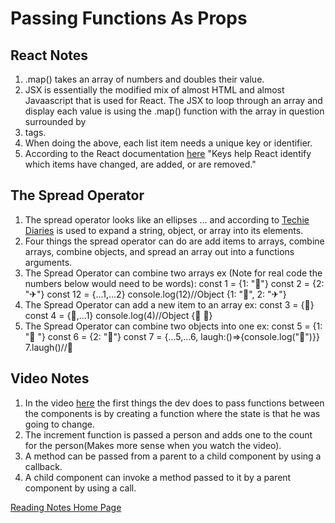 # Passing Functions As Props

## React Notes

1. .map() takes an array of numbers and doubles their value. 
2. JSX is essentially the modified mix of almost HTML and almost Javaascript that is used for React. The JSX to loop through an array and display each value is using the .map() function with the array in question surrounded by <li> tags.
3. When doing the above, each list item needs a unique key or identifier.
4. According to the React documentation [here](https://reactjs.org/docs/lists-and-keys.html) "Keys help React identify which items have changed, are added, or are removed."

## The Spread Operator

1. The spread operator looks like an ellipses ... and according to [Techie Diaries](https://www.techiediaries.com/react-spread-operator-props-setstate/#:~:text=The%20Spread%20operator%20lets%20you,of%20elemnts%20into%20one%20array.) is used to expand a string, object, or array into its elements. 
2. Four things the spread operator can do are add items to arrays, combine arrays, combine objects, and spread an array out into a functions arguments.
3. The Spread Operator can combine two arrays ex (Note for real code the numbers below would need to be words): 
const 1 = {1: "🧮"}
const 2 = {2: "✈"}
const 12 = {...1,...2}
console.log(12)//Object {1: "🧮", 2: "✈"}
4. The Spread Operator can add a new item to an array ex:
const 3 = {🍍}
const 4 = {🚌,...1}
console.log(4)//Object {🍍 🚌}
5. The Spread Operator can combine two objects into one ex:
const 5 = {1: "🍕 "}
const 6 = {2: "🐲"}
const 7 = {...5,...6, laugh:()=>{console.log("💙")}}
7.laugh()//💙

## Video Notes

1. In the video [here](https://www.youtube.com/watch?v=c05OL7XbwXU&ab_channel=SteveGriffith-Prof3ssorSt3v3) the first things the dev does to pass functions between the components is by creating a function where the state is that he was going to change.
2. The increment function is passed a person and adds one to the count for the person(Makes more sense when you watch the video).
3. A method can be passed from a parent to a child component by using a callback.
4. A child component can invoke a method passed to it by a parent component by using a call.

[Reading Notes Home Page](README.md)